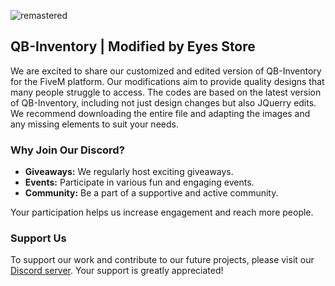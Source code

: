 ![remastered](https://github.com/raiderss/qb-inventory/assets/53000629/ed49dcbf-dd55-4136-84e9-106e95b89103)

## QB-Inventory | Modified by Eyes Store

We are excited to share our customized and edited version of QB-Inventory for the FiveM platform. Our modifications aim to provide quality designs that many people struggle to access. The codes are based on the latest version of QB-Inventory, including not just design changes but also JQuerry edits. We recommend downloading the entire file and adapting the images and any missing elements to suit your needs.

### Why Join Our Discord?

- **Giveaways:** We regularly host exciting giveaways.
- **Events:** Participate in various fun and engaging events.
- **Community:** Be a part of a supportive and active community.

Your participation helps us increase engagement and reach more people.

### Support Us

To support our work and contribute to our future projects, please visit our [Discord server](your-discord-link). Your support is greatly appreciated!
